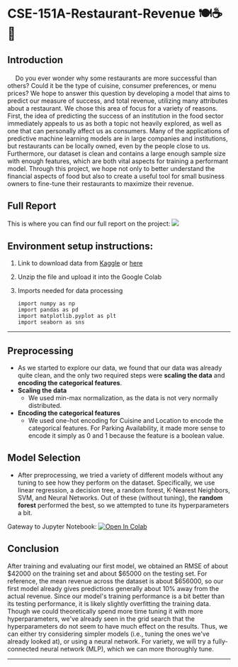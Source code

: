 # CSE-151A-Restaurant-Revenue    🍽☕️🍻

## Introduction

<p style="margin-top: 20px;">&emsp; Do you ever wonder why some restaurants are more successful than others? Could it be the type of cuisine, consumer preferences, or menu prices? We hope to answer this question by developing a model that aims to predict our measure of success, and total revenue, utilizing many attributes about a restaurant. We chose this area of focus for a variety of reasons. First, the idea of predicting the success of an institution in the food sector immediately appeals to us as both a topic not heavily explored, as well as one that can personally affect us as consumers. Many of the applications of predictive machine learning models are in large companies and institutions, but restaurants can be locally owned, even by the people close to us. Furthermore, our dataset is clean and contains a large enough sample size with enough features, which are both vital aspects for training a performant model. Through this project, we hope not only to better understand the financial aspects of food but also to create a useful tool for small business owners to fine-tune their restaurants to maximize their revenue.</p>

## Full Report
This is where you can find our full report on the project:
<a target="_blank" href="">
   <img src="https://img.shields.io/badge/Download%20as%20PDF-EF3939?style=flat&logo=adobeacrobatreader&logoColor=white&color=black&labelColor=ec1c24">
</a>


## Environment setup instructions:

1. Link to download data from [Kaggle](https://www.kaggle.com/datasets/anthonytherrien/restaurant-revenue-prediction-dataset) or [here](data/restaurant_data.csv)
2. Unzip the file and upload it into the Google Colab
3. Imports needed for data processing

   ```
   import numpy as np
   import pandas as pd
   import matplotlib.pyplot as plt
   import seaborn as sns
   ```
---
## Preprocessing

- As we started to explore our data, we found that our data was already quite clean, and the only two required steps were **scaling the data** and **encoding the categorical features**.
- **Scaling the data**
  - We used min-max normalization, as the data is not very normally distributed.
- **Encoding the categorical features**
  - We used one-hot encoding for Cuisine and Location to encode the categorical features. For Parking Availability, it made more sense to encode it simply as 0 and 1 because the feature is a boolean value.
 
## Model Selection

- After preprocessing, we tried a variety of different models without any tuning to see how they perform on the dataset. Specifically, we use linear regression, a decision tree, a random forest, K-Nearest Neighbors, SVM, and Neural Networks. Out of these (without tuning), the **random forest** performed the best, so we attempted to tune its hyperparameters a bit.

Gateway to Jupyter Notebook:
<a target="_blank" href="https://colab.research.google.com/github/Viridian01/CSE-151A-Restaurant-Revenue/blob/milestone4/main.ipynb">
  <img src="https://colab.research.google.com/assets/colab-badge.svg" alt="Open In Colab"/>
</a>

## Conclusion

After training and evaluating our first model, we obtained an RMSE of about \$42000 on the training set and about \$65000 on the testing set. For reference, the mean revenue across the dataset is about \$656000, so our first model already gives predictions generally about 10% away from the actual revenue. Since our model's training performance is a bit better than its testing performance, it is likely slightly overfitting the training data. Though we could theoretically spend more time tuning it with more hyperparameters, we've already seen in the grid search that the hyperparameters do not seem to have much effect on the results. Thus, we can either try considering simpler models (i.e., tuning the ones we've already looked at), or using a neural network. For variety, we will try a fully-connected neural network (MLP), which we can more thoroughly tune.

---
